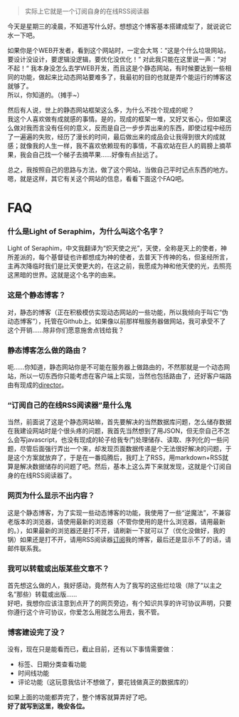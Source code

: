 [TITLE]:我的博客网站是怎样炼成的
[TAGS]:随笔

> 实际上它就是一个订阅自身的在线RSS阅读器

今天是星期三的凌晨，不知道写什么好。想想这个博客基本搭建成型了，就说说它水一下吧。

如果你是个WEB开发者，看到这个网站时，一定会大骂：“这是个什么垃圾网站，要设计没设计，要逻辑没逻辑，要优化没优化！”  对此我只能在这里说一声：“对不起！“ 我本身没怎么去学WEB开发，而且这是个静态网站，有时候要达到一些相同的功能，做起来比动态网站要难多了，我最初的目的也就是弄个能运行的博客这就够了。  
所以，你知道的。（摊手~）

然后有人说，世上的静态网站框架这么多，为什么不找个现成的呢？  
我这个人喜欢做有成就感的事情。是的，现成的框架一堆，又好又省心，但如果这么做对我而言没有任何的意义，反而是自己一步步弄出来的东西，即使过程中经历了一遍遍的失败，经历了漫长的时间，最后做出来的成品会让我得到很大的成就感；就像我的人生一样，我不喜欢依赖现有的事情，不喜欢站在巨人的肩膀上摘苹果，我会自己找一个梯子去摘苹果……好像有点扯远了。

总之，我按照自己的思路与方法，做了这个网站，当做自己平时记点东西的地方。  
嗯，就是这样，其它有关这个网站的信息，看看下面这个FAQ吧。

# FAQ

### 什么是Light of Seraphim，为什么叫这个名字？
Light of Seraphim，中文我翻译为“炽天使之光”，天使，全称是天上的使者，神所差派的，每个基督徒也许都想成为神的使者，去普天下传神的名，但圣经所言，主再次降临时我们是比天使更大的，在这之前，我愿成为神和他天使的光，去照亮这黑暗的世界。这就是这个名字的由来。

### 这是个静态博客？
对，静态的博客（正在积极模仿实现动态网站的一些功能，所以我倾向于叫它“伪动态博客”），托管在Github上。如果像以前那样租服务器做网站，我可承受不了这个开销……除非你们愿意施舍点钱给我？

### 静态博客怎么做的路由？
呃……你知道，静态网站你是不可能在服务器上做路由的，不然那就是一个动态网站，所以一切东西你只能考虑在客户端上实现，当然也包括路由了，还好客户端路由有现成的[director](https://github.com/flatiron/director)。

### “订阅自己的在线RSS阅读器”是什么鬼
当然，前面说了这是个静态网站嘛，首先要解决的当然数据库问题，怎么储存数据在我建设网站时是个很头疼的问题，我首先当然想到了用JSON，但无奈自己不怎么会写javascript，也没有现成的轮子给我专门处理储存、读取、序列化的一些问题，尽管后面强行弄出一个来，却发现页面数据传递是个无法很好解决的问题，于是这个方案就放弃了，于是在一番捣腾后，我盯上了RSS，用markdown+RSS就算是解决数据储存的问题了吧。然后，基本上这么弄下来就发现，这就是个订阅自身的在线RSS阅读器了。

### 网页为什么显示不出内容？
这是个静态博客，为了实现一些动态博客的功能，我使用了一些“逆魔法”，不兼容老版本的浏览器，请使用最新的浏览器（不管你使用的是什么浏览器，请用最新的。），如果最新的浏览器还是打不开，请刷新一下就可以了（优化没做好，我的锅）如果还是打不开，请用RSS阅读器[订阅](https://labrusca.net/rss.xml)我的博客，最后还是显示不了的话，请邮件联系我。

### 我可以转载或出版某些文章不？
首先想这么做的人，我好感动，竟然有人为了我写的这些烂垃圾（除了“以主之名”那些）转载或出版……  
好吧，我想你应该注意到点开了的网页旁边，有个知识共享的许可协议声明，只要你遵行这个许可协议，你爱怎么用就怎么用去，我不管。

### 博客建设完了没？
没有，现在只是能看而已，截止目前，还有以下事情需要做：
+ 标签、日期分类查看功能
+ 时间线功能
+ 评论功能（这玩意我估计不想做了，要花钱做真正的数据库的）

如果上面的功能都弄完了，整个博客就算弄好了吧。  
**好了就写到这里，晚安各位。**